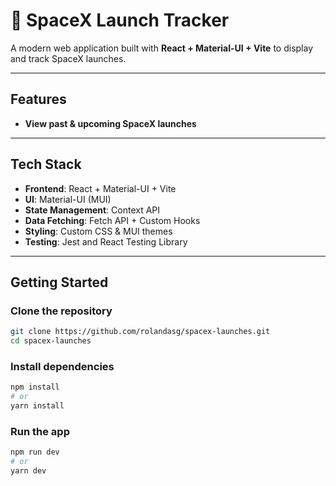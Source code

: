 # 🚀 SpaceX Launch Tracker

A modern web application built with **React + Material-UI + Vite** to display and track SpaceX launches.

---

## Features

- **View past & upcoming SpaceX launches**

---

## Tech Stack

- **Frontend**: React + Material-UI + Vite 
- **UI**: Material-UI (MUI)
- **State Management**: Context API
- **Data Fetching**: Fetch API + Custom Hooks
- **Styling**: Custom CSS & MUI themes
- **Testing**: Jest and React Testing Library

---

## Getting Started

### Clone the repository

```sh
git clone https://github.com/rolandasg/spacex-launches.git
cd spacex-launches
```

### Install dependencies

```sh
npm install
# or
yarn install
```

### Run the app

```sh
npm run dev
# or
yarn dev
```
